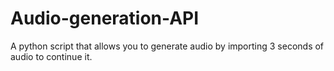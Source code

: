 # Audio-generation-API
A python script that allows you to generate audio by importing 3 seconds of audio to continue it.
